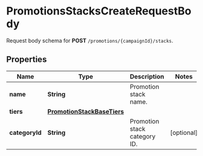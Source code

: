

# PromotionsStacksCreateRequestBody

Request body schema for **POST** `/promotions/{campaignId}/stacks`.

## Properties

| Name | Type | Description | Notes |
|------------ | ------------- | ------------- | -------------|
|**name** | **String** | Promotion stack name. |  |
|**tiers** | [**PromotionStackBaseTiers**](PromotionStackBaseTiers.md) |  |  |
|**categoryId** | **String** | Promotion stack category ID. |  [optional] |



